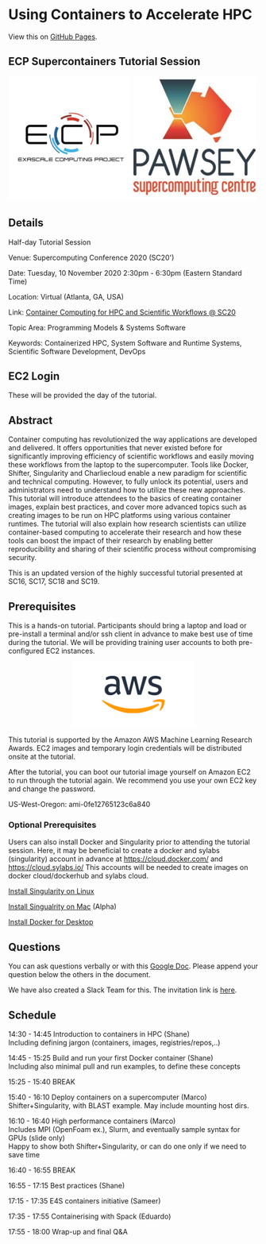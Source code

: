 
# Using Containers to Accelerate HPC

View this on [GitHub Pages](https://supercontainers.github.io/sc20-tutorial/).

## ECP Supercontainers Tutorial Session

<img src="fig/ecp.jpg" width="250"><img src="fig/pawsey.jpeg" width="250">

## Details

Half-day Tutorial Session

Venue: Supercomputing Conference 2020 (SC20')

Date: Tuesday, 10 November 2020 2:30pm - 6:30pm (Eastern Standard Time)

Location: Virtual (Atlanta, GA, USA)

Link: [Container Computing for HPC and Scientific Workflows @ SC20](https://sc20.supercomputing.org/presentation/?id=tut129&sess=sess271)

Topic Area: Programming Models & Systems Software

Keywords: Containerized HPC, System Software and Runtime Systems, Scientific Software Development, DevOps

## EC2 Login

These will be provided the day of the tutorial.


## Abstract

Container computing has revolutionized the way applications are developed and delivered. It offers opportunities that never existed before for significantly improving efficiency of scientific workflows and easily moving these workflows from the laptop to the supercomputer. Tools like Docker, Shifter, Singularity and Charliecloud enable a new paradigm for scientific and technical computing. However, to fully unlock its potential, users and administrators need to understand how to utilize these new approaches. This tutorial will introduce attendees to the basics of creating container images, explain best practices, and cover more advanced topics such as creating images to be run on HPC platforms using various container runtimes. The tutorial will also explain how research scientists can utilize container-based computing to accelerate their research and how these tools can boost the impact of their research by enabling better reproducibility and sharing of their scientific process without compromising security. 

This is an updated version of the highly successful tutorial presented at SC16, SC17, SC18 and SC19.

## Prerequisites

This is a hands-on tutorial. Participants should bring a laptop and load or pre-install a terminal and/or ssh client in advance to make best use of time during the tutorial.  We will be providing training user accounts to both pre-configured EC2 instances.

<div style="text-align:center"><img src="fig/AWS_logo.png" width="250"></div>

This tutorial is supported by the Amazon AWS Machine Learning Research Awards. EC2 images and temporary login credentials will be distributed onsite at the tutorial.

After the tutorial, you can boot our tutorial image yourself on Amazon EC2 to run through the tutorial again. We recommend you use your own EC2 key and change the password.

US-West-Oregon: ami-0fe12765123c6a840 


### Optional Prerequisites

Users can also install Docker and Singularity prior to attending the tutorial session. Here, it may be beneficial to create a docker and sylabs (singularity) account in advance at https://cloud.docker.com/ and https://cloud.sylabs.io/ This accounts will be needed to create images on docker cloud/dockerhub and sylabs cloud.

[Install Singularity on Linux](https://sylabs.io/guides/3.3/user-guide/)

[Install Singualrity on Mac](https://repo.sylabs.io/desktop/) (Alpha)

[Install Docker for Desktop](https://www.docker.com/products/docker-desktop)

## Questions

You can ask questions verbally or with this [Google Doc](https://docs.google.com/document/d/11gMZ-T7iA5XiRWPLYIqX7Gqv7RMb-NF9kzGYHrnOi04/edit?usp=sharing).
Please append your question below the others in the document.

We have also created a Slack Team for this.  The invitation link is [here](https://join.slack.com/t/hpc-containers/shared_invite/enQtODI3NzY1NDU4OTk5LTUxOTgyOWJmYjIwOWI5YWU2MzBhZDI3Zjc1YmZmMjAxZjgzYzk4ZWEwNmFlNzlkOWI0MGNlZDNlMTBhYTBlOWY).

## Schedule

14:30 - 14:45 Introduction to containers in HPC (Shane)  
Including defining jargon (containers, images, registries/repos,..)  

14:45 - 15:25 Build and run your first Docker container (Shane)  
Including also minimal pull and run examples, to define these concepts  

15:25 - 15:40 BREAK

15:40 - 16:10 Deploy containers on a supercomputer (Marco)  
Shifter+Singularity, with BLAST example. May include mounting host dirs.  

16:10 - 16:40 High performance containers (Marco)  
Includes MPI (OpenFoam ex.), Slurm, and eventually sample syntax for GPUs (slide only)  
Happy to show both Shifter+Singularity, or can do one only if we need to save time

16:40 - 16:55 BREAK

16:55 - 17:15 Best practices (Shane)  

17:15 - 17:35 E4S containers initiative (Sameer)  

17:35 - 17:55 Containerising with Spack (Eduardo)  

17:55 - 18:00 Wrap-up and final Q&A  


<!--
13:30 – 13:45 [Introduction to Containers in HPC](slides/sc19_tutorial_intro.pdf) (Younge)  
13:45 – 14:15 [How to build your first Docker container](/01-hands-on.md) (Canon)  
14:15 – 14:45 [How to deploy a container on a supercomputer](/02-hands-on.md) (Canon)  
14:45 – 15:00 [Best Practices](slides/sc19_tutorial_bestpract.pdf) (Canon)  
15:00 – 15:30              - Break –  
15:30 – 16:00 [Running an HPC app on the E4S container](slides/E4S_SC19.pdf) (Shende)  
16:00 - 16:30 [How to build a Singularity container image](/03-hands-on.md) (Arango)  
16:30 - 16:50 [Running Singularity on a supercomputer & adv features](/04-hands-on.md) (Arango)  
16:50 - 17:00 [Success Stories & Summary](slides/sc19_tut_summary.pdf) (Canon)  
-->


